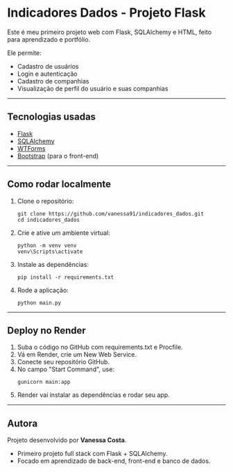 # Indicadores Dados - Projeto Flask

Este é meu primeiro projeto web com Flask, SQLAlchemy e HTML, feito para aprendizado e portfólio.

Ele permite:
- Cadastro de usuários
- Login e autenticação
- Cadastro de companhias
- Visualização de perfil do usuário e suas companhias

---

## Tecnologias usadas
- [Flask](https://flask.palletsprojects.com/)
- [SQLAlchemy](https://www.sqlalchemy.org/)
- [WTForms](https://wtforms.readthedocs.io/)
- [Bootstrap](https://getbootstrap.com/) (para o front-end)

---

## Como rodar localmente

1. Clone o repositório:
   ```
   git clone https://github.com/vanessa91/indicadores_dados.git
   cd indicadores_dados
    ```
   
2. Crie e ative um ambiente virtual:
    ```
    python -m venv venv
    venv\Scripts\activate
    ```

3. Instale as dependências:
    ```
    pip install -r requirements.txt 
    ```

4. Rode a aplicação:
    ```
    python main.py
    ```

---

## Deploy no Render

1. Suba o código no GitHub com requirements.txt e Procfile.
2. Vá em Render, crie um New Web Service.
3. Conecte seu repositório GitHub.
4. No campo "Start Command", use:
     ```
    gunicorn main:app
     ```
5. Render vai instalar as dependências e rodar seu app.

---

## Autora
Projeto desenvolvido por **Vanessa Costa**.
- Primeiro projeto full stack com Flask + SQLAlchemy.
- Focado em aprendizado de back-end, front-end e banco de dados.


